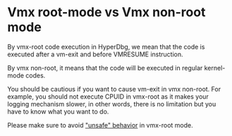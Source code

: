 # Vmx root-mode vs Vmx non-root mode

By vmx-root code execution in HyperDbg, we mean that the code is executed after a vm-exit and before VMRESUME instruction.

By vmx non-root, it means that the code will be executed in regular kernel-mode codes.

You should be cautious if you want to cause vm-exit in vmx non-root. For example, you should not execute CPUID in vmx-root as it makes your logging mechanism slower, in other words, there is no limitation but you have to know what you want to do.

Please make sure to avoid ["unsafe" behavior](https://docs.hyperdbg.com/tips-and-tricks/considerations/the-unsafe-behavior) in vmx-root mode.


